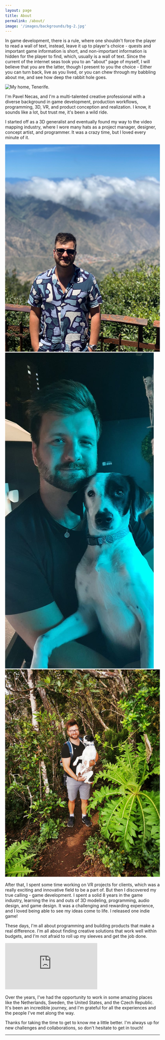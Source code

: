 ```yaml
---
layout: page
title: About
permalink: /about/
image: '/images/backgrounds/bg-2.jpg'
---
```


In game development, there is a rule, where one shouldn't force the player to read a wall of text, instead, leave it up to player's choice - quests and important game information is short, and non-important information is hidden for the player to find, which, usually is a wall of text. Since the current of the internet seas took you to an "about" page of myself, I will believe that you are the latter, though I present to you the choice - Either you can turn back, live as you lived, or you can chew through my babbling about me, and see how deep the rabbit hole goes.

![My home, Tenerife.]({{site.baseurl}}/images//about/about-6.jpg)

I'm Pavel Necas, and I'm a multi-talented creative professional with a diverse background in game development, production workflows, programming, 3D, VR, and product conception and realization. I know, it sounds like a lot, but trust me, it's been a wild ride. 

I started off as a 3D generalist and eventually found my way to the video mapping industry, where I wore many hats as a project manager, designer, concept artist, and programmer. It was a crazy time, but I loved every minute of it.

<div class="gallery-box">
  <div class="gallery">
    <img src="/images/about/about-1.jpg">
    <img src="/images/about/about-3.jpg">
    <img src="/images/about/about-4.jpg">
  </div>
</div>

After that, I spent some time working on VR projects for clients, which was a really exciting and innovative field to be a part of. But then I discovered my true calling - game development. I spent a solid 8 years in the game industry, learning the ins and outs of 3D modeling, programming, audio design, and game design. It was a challenging and rewarding experience, and I loved being able to see my ideas come to life. I released one indie game!

These days, I'm all about programming and building products that make a real difference. I'm all about finding creative solutions that work well within budgets, and I'm not afraid to roll up my sleeves and get the job done.

<p><iframe src="https://www.youtube.com/embed/QyQ85DEVpbc" frameborder="0" allowfullscreen></iframe></p>

Over the years, I've had the opportunity to work in some amazing places like the Netherlands, Sweden, the United States, and the Czech Republic. It's been an incredible journey, and I'm grateful for all the experiences and the people I've met along the way.

Thanks for taking the time to get to know me a little better. I'm always up for new challenges and collaborations, so don't hesitate to get in touch!

<hr>